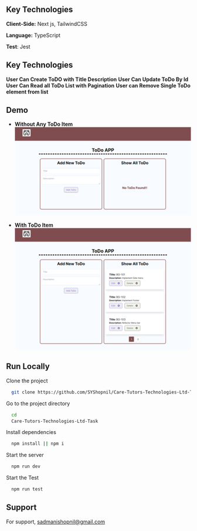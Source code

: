 ## Key Technologies

**Client-Side:** Next js, TailwindCSS

**Language:** TypeScript

**Test**: Jest

## Key Technologies

**User Can Create ToDO with Title Description**
**User Can Update ToDo By Id**
**User Can Read all ToDo List with Pagination**
**User can Remove Single ToDo element from list**

## Demo

- **Without Any ToDo Item**
  <img src = "public/doc/demo/toDo-demo-One.png"  >

- **With ToDo Item**
  <img src = "public/doc/demo/toDo-demo-Two.png"  >

## Run Locally

Clone the project

```bash
  git clone https://github.com/SYShopnil/Care-Tutors-Technologies-Ltd-Task.git
```

Go to the project directory

```bash
  cd
  Care-Tutors-Technologies-Ltd-Task

```

Install dependencies

```bash
  npm install || npm i
```

Start the server

```bash
  npm run dev
```

Start the Test

```bash
  npm run test
```

## Support

For support, sadmanishopnil@gmail.com
